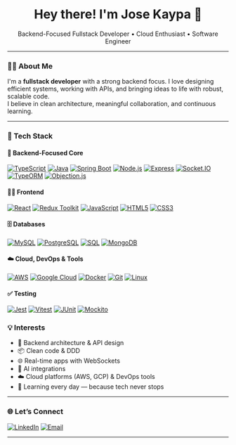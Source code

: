 <h1 align="center">Hey there! I'm Jose Kaypa 👋</h1>
<p align="center">Backend-Focused Fullstack Developer • Cloud Enthusiast • Software Engineer</p>

---

### 🧑‍💻 About Me

I'm a **fullstack developer** with a strong backend focus. I love designing efficient systems, working with APIs, and bringing ideas to life with robust, scalable code.  
I believe in clean architecture, meaningful collaboration, and continuous learning.

---

### 🧰 Tech Stack

#### 🧠 Backend-Focused Core

[![TypeScript](https://img.shields.io/badge/TypeScript-3178C6?style=for-the-badge&logo=typescript&logoColor=white)](https://www.typescriptlang.org/)
[![Java](https://img.shields.io/badge/Java-ED8B00?style=for-the-badge&logo=openjdk&logoColor=white)](https://www.java.com/)
[![Spring Boot](https://img.shields.io/badge/Spring_Boot-6DB33F?style=for-the-badge&logo=springboot&logoColor=white)](https://spring.io/projects/spring-boot)
[![Node.js](https://img.shields.io/badge/Node.js-339933?style=for-the-badge&logo=nodedotjs&logoColor=white)](https://nodejs.org/)
[![Express](https://img.shields.io/badge/Express.js-000000?style=for-the-badge&logo=express&logoColor=white)](https://expressjs.com/)
[![Socket.IO](https://img.shields.io/badge/Socket.IO-010101?style=for-the-badge&logo=socket.io&logoColor=white)](https://socket.io/)
[![TypeORM](https://img.shields.io/badge/TypeORM-E83524?style=for-the-badge&logo=typeorm&logoColor=white)](https://typeorm.io/)
[![Objection.js](https://img.shields.io/badge/Objection.js-3178C6?style=for-the-badge&logo=javascript&logoColor=white)](https://vincit.github.io/objection.js/)

#### 🧑‍🎨 Frontend

[![React](https://img.shields.io/badge/React-20232A?style=for-the-badge&logo=react&logoColor=61DAFB)](https://reactjs.org/)
[![Redux Toolkit](https://img.shields.io/badge/Redux_Toolkit-764ABC?style=for-the-badge&logo=redux&logoColor=white)](https://redux-toolkit.js.org/)
[![JavaScript](https://img.shields.io/badge/JavaScript-F7DF1E?style=for-the-badge&logo=javascript&logoColor=black)](https://developer.mozilla.org/en-US/docs/Web/JavaScript)
[![HTML5](https://img.shields.io/badge/HTML5-E34F26?style=for-the-badge&logo=html5&logoColor=white)](https://developer.mozilla.org/en-US/docs/Web/Guide/HTML/HTML5)
[![CSS3](https://img.shields.io/badge/CSS3-1572B6?style=for-the-badge&logo=css3&logoColor=white)](https://developer.mozilla.org/en-US/docs/Web/CSS)

#### 🗄️ Databases

[![MySQL](https://img.shields.io/badge/MySQL-00758F?style=for-the-badge&logo=mysql&logoColor=white)](https://www.mysql.com/)
[![PostgreSQL](https://img.shields.io/badge/PostgreSQL-4169E1?style=for-the-badge&logo=postgresql&logoColor=white)](https://www.postgresql.org/)
[![SQL](https://img.shields.io/badge/SQL-003B57?style=for-the-badge&logo=databricks&logoColor=white)](https://en.wikipedia.org/wiki/SQL)
[![MongoDB](https://img.shields.io/badge/MongoDB-47A248?style=for-the-badge&logo=mongodb&logoColor=white)](https://www.mongodb.com/)

#### ☁️ Cloud, DevOps & Tools

[![AWS](https://img.shields.io/badge/AWS-232F3E?style=for-the-badge&logo=amazon-aws&logoColor=white)](https://aws.amazon.com/)
[![Google Cloud](https://img.shields.io/badge/Google_Cloud-4285F4?style=for-the-badge&logo=googlecloud&logoColor=white)](https://cloud.google.com/)
[![Docker](https://img.shields.io/badge/Docker-2496ED?style=for-the-badge&logo=docker&logoColor=white)](https://www.docker.com/)
[![Git](https://img.shields.io/badge/Git-F05032?style=for-the-badge&logo=git&logoColor=white)](https://git-scm.com/)
[![Linux](https://img.shields.io/badge/Linux-FCC624?style=for-the-badge&logo=linux&logoColor=black)](https://www.linux.org/)

#### ✅ Testing

[![Jest](https://img.shields.io/badge/Jest-C21325?style=for-the-badge&logo=jest&logoColor=white)](https://jestjs.io/)
[![Vitest](https://img.shields.io/badge/Vitest-6E9F18?style=for-the-badge&logo=vitest&logoColor=white)](https://vitest.dev/)
[![JUnit](https://img.shields.io/badge/JUnit-25A162?style=for-the-badge&logo=java&logoColor=white)](https://junit.org/)
[![Mockito](https://img.shields.io/badge/Mockito-8A4182?style=for-the-badge&logo=java&logoColor=white)](https://site.mockito.org/)


### 💡 Interests

- 🔌 Backend architecture & API design
- 📦 Clean code & DDD
- 🌐 Real-time apps with WebSockets
- 🧠 AI integrations
- ☁️ Cloud platforms (AWS, GCP) & DevOps tools
- 📘 Learning every day — because tech never stops

---

### 🌐 Let’s Connect

[![LinkedIn](https://img.shields.io/badge/LinkedIn-%230077B5.svg?style=for-the-badge&logo=linkedin&logoColor=white)](https://www.linkedin.com/in/jkaypa/)
[![Email](https://img.shields.io/badge/Email-jose_kaypa@hotmail.com-D14836?style=for-the-badge&logo=gmail&logoColor=white)](mailto:jose_kaypa@hotmail.com)

---
